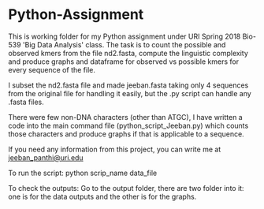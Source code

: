 # Python-Assignment
This is working folder for my Python assignment under URI Spring 2018 Bio-539 'Big Data Analysis' class. The task is to count the possible and observed kmers from the file nd2.fasta, compute the linguistic complexity and produce graphs and dataframe for observed vs possible kmers for every sequence of the file. 

I subset the nd2.fasta file and made jeeban.fasta taking only 4 sequences from the original file for handling it easily, but the .py script can handle any .fasta files. 

There were few non-DNA characters (other than ATGC), I have written a code into the main command file (python_script_Jeeban.py) which counts those characters and produce graphs if that is applicable to a sequence.

If you need any information from this project, you can write me at jeeban_panthi@uri.edu

To run the script:
python scrip_name data_file

To check the outputs: Go to the output folder, there are two folder into it: one is for the data outputs and the other is for the graphs. 

